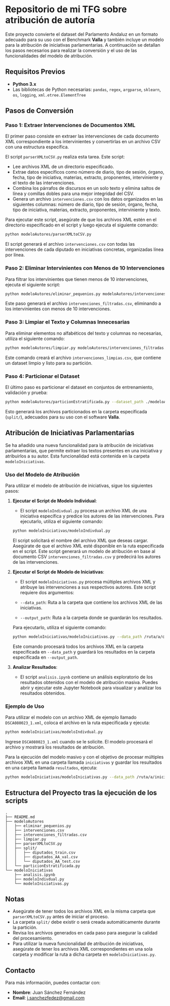 # Repositorio de mi TFG sobre atribución de autoría

Este proyecto convierte el dataset del Parlamento Andaluz en un formato adecuado para su uso con el Benchmark **Valla** y también incluye un modelo para la atribución de iniciativas parlamentarias. A continuación se detallan los pasos necesarios para realizar la conversión y el uso de las funcionalidades del modelo de atribución.

## Requisitos Previos

- **Python 3.x**
- Las bibliotecas de Python necesarias: `pandas`, `regex`, `argparse`, `sklearn`, `os`, `logging`, `xml.etree.ElementTree`

## Pasos de Conversión

### Paso 1: Extraer Intervenciones de Documentos XML

El primer paso consiste en extraer las intervenciones de cada documento XML correspondiente a los intervinientes y convertirlas en un archivo CSV con una estructura específica.

El script `parserXMLtoCSV.py` realiza esta tarea. Este script:

- Lee archivos XML de un directorio especificado.
- Extrae datos específicos como número de diario, tipo de sesión, órgano, fecha, tipo de iniciativa, materias, extracto, proponentes, interviniente y el texto de las intervenciones.
- Combina los párrafos de discursos en un solo texto y elimina saltos de línea y comillas dobles para una mejor integridad del CSV.
- Genera un archivo `intervenciones.csv` con los datos organizados en las siguientes columnas: número de diario, tipo de sesión, órgano, fecha, tipo de iniciativa, materias, extracto, proponentes, interviniente y texto.

Para ejecutar este script, asegúrate de que los archivos XML estén en el directorio especificado en el script y luego ejecuta el siguiente comando:

```bash
python modeloAutores/parserXMLtoCSV.py
```

El script generará el archivo `intervenciones.csv` con todas las intervenciones de cada diputado en iniciativas concretas, organizadas línea por línea.

### Paso 2: Eliminar Intervinientes con Menos de 10 Intervenciones

Para filtrar los intervinientes que tienen menos de 10 intervenciones, ejecuta el siguiente script:

```bash
python modeloAutores/eliminar_pequenios.py modeloAutores/intervenciones.csv
```

Este paso generará el archivo `intervenciones_filtradas.csv`, eliminando a los intervinientes con menos de 10 intervenciones.

### Paso 3: Limpiar el Texto y Columnas Innecesarias

Para eliminar elementos no alfabéticos del texto y columnas no necesarias, utiliza el siguiente comando:

```bash
python modeloAutores/limpiar.py modeloAutores/intervenciones_filtradas.csv
```

Este comando creará el archivo `intervenciones_limpias.csv`, que contiene un dataset limpio y listo para su partición.

### Paso 4: Particionar el Dataset

El último paso es particionar el dataset en conjuntos de entrenamiento, validación y prueba:

```bash
python modeloAutores/particionEstratificada.py --dataset_path ./modeloAutores/intervenciones_limpias.csv --output_path split/
```

Esto generará los archivos particionados en la carpeta especificada (`split/`), adecuados para su uso con el software **Valla**.

## Atribución de Iniciativas Parlamentarias

Se ha añadido una nueva funcionalidad para la atribución de iniciativas parlamentarias, que permite extraer los textos presentes en una iniciativa y atribuirlos a su autor. Esta funcionalidad está contenida en la carpeta `modeloIniciativas`.

### Uso del Modelo de Atribución

Para utilizar el modelo de atribución de iniciativas, sigue los siguientes pasos:

1. **Ejecutar el Script de Modelo Individual**:

   - El script `modeloIndivdual.py` procesa un archivo XML de una iniciativa específica y predice los autores de las intervenciones. Para ejecutarlo, utiliza el siguiente comando:

   ```bash
   python modeloIniciativas/modeloIndivdual.py
   ```

   El script solicitará el nombre del archivo XML que deseas cargar. Asegúrate de que el archivo XML esté disponible en la ruta especificada en el script. Este script generará un modelo de atribución en base al documento CSV `intervenciones_filtradas.csv` y predecirá los autores de las intervenciones.

2. **Ejecutar el Script de Modelo de Iniciativas**:

   - El script `modeloIniciativas.py` procesa múltiples archivos XML y atribuye las intervenciones a sus respectivos autores. Este script requiere dos argumentos:

   - `--data_path`: Ruta a la carpeta que contiene los archivos XML de las iniciativas.
   - `--output_path`: Ruta a la carpeta donde se guardarán los resultados.

   Para ejecutarlo, utiliza el siguiente comando:

   ```bash
   python modeloIniciativas/modeloIniciativas.py --data_path /ruta/a/carpeta/iniciativas --output_path /ruta/a/carpeta/salida
   ```

   Este comando procesará todos los archivos XML en la carpeta especificada en `--data_path` y guardará los resultados en la carpeta especificada en `--output_path`.

3. **Analizar Resultados**:
   - El script `analisis.ipynb` contiene un análisis exploratorio de los resultados obtenidos con el modelo de atribución masiva. Puedes abrir y ejecutar este Jupyter Notebook para visualizar y analizar los resultados obtenidos.

### Ejemplo de Uso

Para utilizar el modelo con un archivo XML de ejemplo llamado `DSCA080023_1.xml`, coloca el archivo en la ruta especificada y ejecuta:

```bash
python modeloIniciativas/modeloIndivdual.py
```

Ingrese `DSCA080023_1.xml` cuando se le solicite. El modelo procesará el archivo y mostrará los resultados de atribución.

Para la ejecución del modelo masivo y con el objetivo de procesar múltiples archivos XML en una carpeta llamada `iniciativas` y guardar los resultados en una carpeta llamada `resultados`, ejecuta:

```bash
python modeloIniciativas/modeloIniciativas.py --data_path /ruta/a/iniciativas --output_path /ruta/a/resultados
```

## Estructura del Proyecto tras la ejecución de los scripts

```
.
├── README.md
├── modeloAutores
│   ├── eliminar_pequenios.py
│   ├── intervenciones.csv
│   ├── intervenciones_filtradas.csv
│   ├── limpiar.py
│   ├── parserXMLtoCSV.py
│   ├── split/
│   │   ├── diputados_train.csv
│   │   ├── diputados_AA_val.csv
│   │   └── diputados_AA_test.csv
│   └── particionEstratificada.py
└── modeloIniciativas
    ├── analisis.ipynb
    ├── modeloIndivdual.py
    └── modeloIniciativas.py
```

## Notas

- Asegúrate de tener todos los archivos XML en la misma carpeta que `parserXMLtoCSV.py` antes de iniciar el proceso.
- La carpeta `split/` debe existir o será creada automáticamente durante la partición.
- Revisa los archivos generados en cada paso para asegurar la calidad del procesamiento.
- Para utilizar la nueva funcionalidad de atribución de iniciativas, asegúrate de tener los archivos XML correspondientes en una sola carpeta y modificar la ruta a dicha carpeta en `modeloIniciativas.py`.

## Contacto

Para más información, puedes contactar con:

- **Nombre**: Juan Sánchez Fernández
- **Email**: j.sanchezfedez@gmail.com
